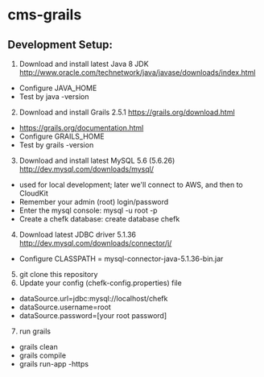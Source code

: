 # cms-grails

Development Setup:
--------------
1. Download and install latest Java 8 JDK http://www.oracle.com/technetwork/java/javase/downloads/index.html
  * Configure JAVA_HOME
  * Test by java -version
2. Download and install Grails 2.5.1 https://grails.org/download.html
  * https://grails.org/documentation.html
  * Configure GRAILS_HOME
  * Test by grails -version
3. Download and install latest MySQL 5.6 (5.6.26) http://dev.mysql.com/downloads/mysql/
  * used for local development; later we'll connect to AWS, and then to CloudKit
  * Remember your admin (root) login/password
  * Enter the mysql console: mysql -u root -p
  * Create a chefk database: create database chefk
4. Download latest JDBC driver 5.1.36 http://dev.mysql.com/downloads/connector/j/
  * Configure CLASSPATH = mysql-connector-java-5.1.36-bin.jar
5. git clone this repository
6. Update your config (chefk-config.properties) file
  * dataSource.url=jdbc\:mysql\://localhost/chefk
  * dataSource.username=root
  * dataSource.password=[your root password]
7. run grails
  * grails clean
  * grails compile
  * grails run-app -https
